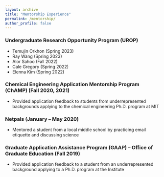 ```yaml
---
layout: archive
title: "Mentorship Experience"
permalink: /mentorship/
author_profile: false
---
```


### Undergraduate Research Opportunity Program (UROP)
* Temujin Orkhon (Spring 2023)
* Ray Wang (Spring 2023)
* Alor Sahoo (Fall 2022)
* Cale Gregory (Spring 2022)
* Elenna Kim (Spring 2022)

### Chemical Engineering Application Mentorship Program (ChAMP) (Fall 2020, 2021)
* Provided application feedback to students from underrepresented backgrounds applying to the chemical engineering Ph.D. program at MIT

### Netpals (January – May 2020)
* Mentored a student from a local middle school by practicing email etiquette and discussing science

### Graduate Application Assistance Program (GAAP) – Office of Graduate Education (Fall 2019)
* Provided application feedback to a student from an underrepresented background applying to a Ph.D. program at the Institute

